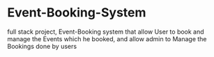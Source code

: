 # Event-Booking-System
full stack project, Event-Booking system that allow User to book and manage the Events which he booked, and allow admin to Manage the Bookings done by users
